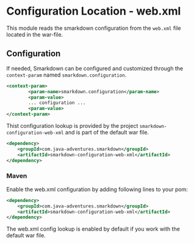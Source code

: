 # Configuration Location - web.xml

This module reads the smarkdown configuration from the `web.xml` file located in the war-file.

## Configuration

If needed, Smarkdown can be configured and customized through the ``context-param`` named 
``smarkdown.configuration``.

```xml
<context-param>
		<param-name>smarkdown.configuration</param-name>
		<param-value>
		... configuration ...
		<param-value>
</context-param>
```

Thist configuration lookup is provided by the project `smarkdown-configuration-web-xml` and is part of 
the default war file.

```xml
<dependency>
    <groupId>com.java-adventures.smarkdown</groupId>
    <artifactId>smarkdown-configuration-web-xml</artifactId>
</dependency>
```

### Maven

Enable the web.xml configuration by adding following lines to your pom:

```xml
<dependency>
    <groupId>com.java-adventures.smarkdown</groupId>
    <artifactId>smarkdown-configuration-web-xml</artifactId>
</dependency>
```

The web.xml config lookup is enabled by default if you work with the default war file.